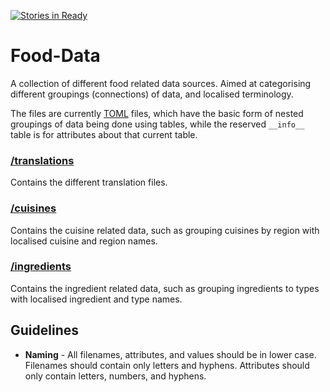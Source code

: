 [![Stories in Ready](https://badge.waffle.io/ZURASTA/Food-Data.png?label=ready&title=Ready)](https://waffle.io/ZURASTA/Food-Data?utm_source=badge)
# Food-Data

A collection of different food related data sources. Aimed at categorising different groupings (connections) of data, and localised terminology.

The files are currently [TOML](https://github.com/toml-lang/toml) files, which have the basic form of nested groupings of data being done using tables, while the reserved `__info__` table is for attributes about that current table.

### [/translations](/translations)
Contains the different translation files.


### [/cuisines](/cuisines)
Contains the cuisine related data, such as grouping cuisines by region with localised cuisine and region names.


### [/ingredients](/ingredients)
Contains the ingredient related data, such as grouping ingredients to types with localised ingredient and type names.


## Guidelines

* __Naming__ - All filenames, attributes, and values should be in lower case. Filenames should contain only letters and hyphens. Attributes should only contain letters, numbers, and hyphens.
